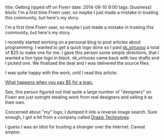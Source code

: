 title: Getting ripped off on Fiverr
date: 2014-08-10 9:00
tags: [business]
blurb: I'm a first time Fiverr user, so maybe I just made a mistake in trusting this community, but here's my story.


I'm a first time Fiverr user, so maybe I just made a mistake in trusting this community, but here's my story.

I recently started working on a personal blog to post articles about programming. I wanted to get a quick logo done so I paid [sk_virtuoso][1] a total of $25 to make one for me. I gave this person some simple directions, that I wanted a lion type logo in black. sk_virtuoso came back with two drafts and I picked one. We finalized the deal and I was delivered the source files.

I was quite happy with the work, until I read this article:

[What happens when you pay $5 for a logo.][2]

See, this person figured out that quite a large number of "designers" on Fiverr are just outright stealing work from real designers and selling it as their own. 

Concerned about "my" logo, I dumped it into a reverse image search. Sure enough, I got a hit from a company called [Drasis Technology][3].

I guess I was an idiot for trusting a stranger over the internet. Caveat emptor.


[1]: http://www.fiverr.com/sk_virtuoso
[2]: https://medium.com/@sachagreif/in-the-past-couple-years-startups-have-started-realizing-that-good-design-can-make-the-difference-2fdeb90d390a
[3]: https://www.google.com/search?tbs=sbi:AMhZZiukjCd8edwtii_1cafCG7PQSWcO4SHAuTj6x4NGl7nfGfF8twacTYibttIulYggRBSl0pDRjQNxB8W7qjIpY8JjXI2Qe8nnpY_1JGGVbRU5uZuJlPDZiKfNlEU6psH64RyicpWL26DdTIkA8hfWICNCTqOGzqAkvC-d0T8aczv6mMFYvN3MFH5OjQ0Vb2OTY-1QhYVVY9ZWybYioIVVWFkysEG_15MhiUxeg64u5L7hoxqWIIv6yylhza03jbmIXI-pec07LSvHb7nBGOkSpsudd2oouZUzriIcHhmF9PoFyBiLhsVAV6NCqVIRpnx1Da3U9mll6wlbaOOfMXwH1GI5LNbvXjf0eOWNC-JGoabNgJneHzYsX7ikdRsChiMRSyZqDJpa3ip4T_14wsF5I37bIjNkNzWzva12T1dXz4QkKXGgkfl8Fgax-UI-w-SUxfqEKNS3foxgXafnnem8DjkWGXJT0tHG3LH0dcJz0PHYCSAfMSaZClGMSlxt2CKCMw9Ary8lOXQxBrPq2yWHbSFbzSm2Dodh950Cu0iXV4IDl2Am9kXrdvHzhSsUyot4g6mN7XHAD1TyLMgHtg55IZdvLtSi8_1WgQZR0s3iku05u41CI0kAdnB0Rgq0FkDkWEKsGOu5BnvKib_1osZVy0rCuCL0FS-ijpUy6A5gcRK718D9p85qo6CJf2vYAvP1s7pgmItz2_1I0jhgiWYVuDkNLyM7sQJlf2RsZQW1WOJw3jOdVBaGWFHLMMhvufexKOeXIhZ0qMCPLz1-6UiFSktVBTGIjvC9EcIkYxDHyNB78LNTuldUtOEcdk6VpiXCiC5WyAqfGM0RxYDXvof6h3IwSJFcS_1bOaO3uHGfjjAGQJnwO3I2nTGBW62KkMniAJ-I5ymF76TGAOhWTQE8e-isHoCwVoyBZ0E3eokYpi1s6U67pP0AF55ykqkZRxiSu5htIFh55Db9V2Ru

